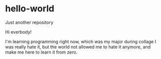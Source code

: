 # hello-world
Just another repository

Hi everbody!

I'm learning programming right now, which was my major during collage
I was really hate it, but the world not allowed me to hate it anymore, and make me here to learn it from zero.
